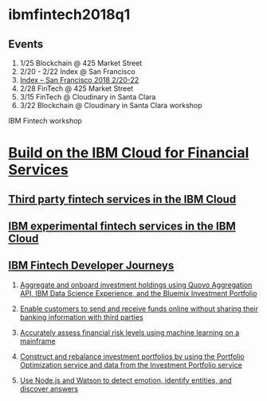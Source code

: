# ibmfintech2018q1

## Events

1. 1/25 Blockchain @ 425 Market Street
1. 2/20 - 2/22 Index @ San Francisco
1. [Index – San Francisco 2018 2/20-22](https://developer.ibm.com/event/index-san-francisco-2018/)
1. 2/28 FinTech @ 425 Market Street 
1. 3/15 FinTech @ Cloudinary in Santa Clara
1. 3/22 Blockchain @ Cloudinary in Santa Clara workshop

IBM Fintech workshop

# [Build on the IBM Cloud for Financial Services](https://console.bluemix.net/developer/finance/dashboard)

## [Third party fintech services in the IBM Cloud](https://console.bluemix.net/catalog/?taxonomyNavigation=apps&category=finance)

## [IBM experimental fintech services in the IBM Cloud](https://console.bluemix.net/catalog/labs/?category=finance)

## [IBM Fintech Developer Journeys](https://developer.ibm.com/code/industries/finance/)

1. [Aggregate and onboard investment holdings using Quovo Aggregation API, IBM Data Science Experience, and the Bluemix Investment Portfolio](https://developer.ibm.com/code/patterns/integrate-a-financial-investment-portfolio/)

1. [Enable customers to send and receive funds online without sharing their banking information with third parties](https://developer.ibm.com/code/patterns/create-a-real-time-payments-app/)

1. [Accurately assess financial risk levels using machine learning on a mainframe](https://developer.ibm.com/code/patterns/apply-machine-learning-to-financial-risk-management/)

1. [Construct and rebalance investment portfolios by using the Portfolio Optimization service and data from the Investment Portfolio service](https://developer.ibm.com/code/patterns/construct-a-socially-responsible-investment-portfolio/)

1. [Use Node.js and Watson to detect emotion, identify entities, and discover answers](https://developer.ibm.com/code/patterns/create-cognitive-banking-chatbot/)
